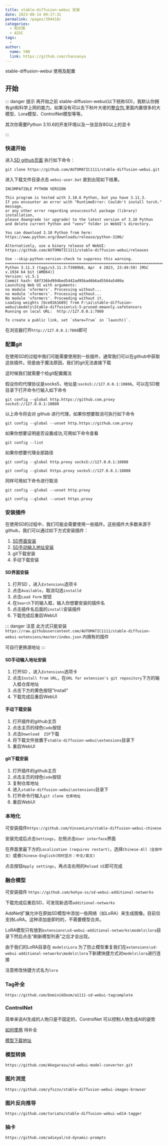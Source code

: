 ```yaml
---
title: stable-diffusion-webui 安装
date: 2023-08-14 09:17:31
permalink: /pages/394418/
categories:
  - 知识库
  - AIGC
tags:
  - 
author: 
  name: YAN
  link: https://github.com/chansanya
---
```


stable-diffusion-webui 使用及配置
<!-- more -->

## 开始
::: danger 提示
再开始之前 stable-diffusion-webui(以下统称SD)，我默认你拥有git和科学上网的能力。如果没有可以去下秋叶大佬的[整合包](http://),里面内置很多的大模型、Lora模型、ControlNet模型等等。


其次你需要Python 3.10.6的开发环境以及一张显存8G以上的显卡

:::

### 快速开始

进入[SD github页面](https://github.com/AUTOMATIC1111/stable-diffusion-webui) 执行如下命令：

```shell
git clone https://github.com/AUTOMATIC1111/stable-diffusion-webui.git
```

进入下载文件目录点击 `webui-user.bat` 直到出现如下结果。

```shell
INCOMPATIBLE PYTHON VERSION

This program is tested with 3.10.6 Python, but you have 3.11.3.
If you encounter an error with "RuntimeError: Couldn't install torch." message,
or any other error regarding unsuccessful package (library) installation,
please downgrade (or upgrade) to the latest version of 3.10 Python
and delete current Python and "venv" folder in WebUI's directory.

You can download 3.10 Python from here: https://www.python.org/downloads/release/python-3106/

Alternatively, use a binary release of WebUI: https://github.com/AUTOMATIC1111/stable-diffusion-webui/releases

Use --skip-python-version-check to suppress this warning.
==============================================================================================================
Python 3.11.3 (tags/v3.11.3:f3909b8, Apr  4 2023, 23:49:59) [MSC v.1934 64 bit (AMD64)]
Version: v1.5.1
Commit hash: 68f336bd994bed5442ad95bad6b6ad5564a5409a
Launching Web UI with arguments:
no module 'xformers'. Processing without...
no module 'xformers'. Processing without...
No module 'xformers'. Proceeding without it.
Loading weights [6ce0161689] from F:\ai\stable-diffusion-webui\models\Stable-diffusion\v1-5-pruned-emaonly.safetensors
Running on local URL:  http://127.0.0.1:7860

To create a public link, set `share=True` in `launch()`.
```

在浏览器打开`http://127.0.0.1:7860`即可

### 配置git
在使用SD的过程中我们可能需要使用到一些插件，通常我们可以在github中获取这些插件。但是由于魔法原因，我们的git无法直接下载

这时候我们就需要个给git配置魔法

假设你的代理协议是socks5，地址是:`socks5://127.0.0.1:10808`。可以在SD根目录下打开命令行输入如下命令

```shell
git config --global http.https://github.com.proxy socks5://127.0.0.1:10808
```

以上命令将会对 github 进行代理，如果你想要取消可执行如下命令
```shell
git config --global --unset http.https://github.com.proxy
```

如果你想要证明是否设置成功,可用如下命令查看
```shell
git config --list
```

如果你想要代理全部路径
```shell
git config --global http.proxy socks5://127.0.0.1:10808

git config --global https.proxy socks5://127.0.0.1:10808
```

同样可用如下命令进行取消
```shell
git config --global --unset http.proxy

git config --global --unset https.proxy
```

### 安装插件
在使用SD的过程中，我们可能会需要使用一些插件。这些插件大多数来源于github，我们可以通过如下方式安装插件：

1. [SD界面安装](#SD界面安装)
2. [SD手动输入地址安装](#SD手动输入地址安装)
3. git下载安装
4. 手动下载安装


#### SD界面安装
1. 打开SD ，进入`Extensions`选项卡
2. 点击`Available`，取消勾选`installd`
3. 点击`Load Form` 按钮
4. 在`Search`下的输入框，输入你想要安装的插件名
5. 点击插件名后面的`install`安装插件
6. 下载完成后重启WebUI

::: danger 注意
此方式只能安装 `https://raw.githubusercontent.com/AUTOMATIC1111/stable-diffusion-webui-extensions/master/index.json` 内拥有的插件

可自行更换源地址
:::
#### SD手动输入地址安装
1. 打开SD ，进入`Extensions`选项卡
2. 点击`Install from URL`，在`URL for extension's git repository`下方的输入框仓库地址
3. 点击下方的黄色按钮"Install" 
4. 下载完成后重启WebUI

#### 手动下载安装
1. 打开插件的github主页
2. 点击主页的绿色`Code`按钮
3. 点击`Download  ZIP`下载
4. 将下载文件放置于`stable-diffusion-webui\extensions`目录下
5. 重启WebUI
#### git下载安装
1. 打开插件的github主页
2. 点击主页的绿色`Code`按钮
3. 复制仓库地址
4. 进入`stable-diffusion-webui\extensions`目录下
5. 打开命令行输入`git clone 仓库地址`
6. 重启WebUI

### 本地化

可安装插件`https://github.com/VinsonLaro/stable-diffusion-webui-chinese`

安装完成后点击`Settings`，左侧点击`User interface`界面

在界面里最下方的`Localization (requires restart)`，选择`Chinese-All（全部中文）`或者`Chinese-English(同时显示：中文/英文)`

点击按钮`Apply settings`，再点击右侧的`Reload UI`即可完成

### 融合模型

可安装插件 `https://github.com/kohya-ss/sd-webui-additional-networks`

下载完成后重启SD，可发现新选项`additional-networks`

AddNet扩展允许在原始SD模型中添加一些网络（如LoRA）来生成图像。目前仅支持LoRA。这种添加是即时的，不需要模型合并。

LoRA模型只有放到`extensions\sd-webui-additional-networks\models\lora`目录下然后点击“刷新模型列表”之后才会出现。

由于我们的LoRA目录在 `models\Lora` 为了防止模型重复我们在`extensions\sd-webui-additional-networks\models\lora`下新建快捷方式对`models\lora`进行连接

注意修改快捷方式名为`lora`

### Tag补全
`https://github.com/DominikDoom/a1111-sd-webui-tagcomplete`


###  ControlNet
简单来说AI生成的人物只是不固定的，ControlNet 可以控制人物生成AI的姿势

[如何使用](https://zhuanlan.zhihu.com/p/620074109) 待补全

[模型下载地址](https://huggingface.co/lllyasviel/ControlNet-v1-1/tree/main)


### 模型转换
`https://github.com/Akegarasu/sd-webui-model-converter.git`


### 图片浏览
`https://github.com/yfszzx/stable-diffusion-webui-images-browser`


### 图片反向推导
`https://github.com/toriato/stable-diffusion-webui-wd14-tagger`

### 抽卡
`https://github.com/adieyal/sd-dynamic-prompts`
